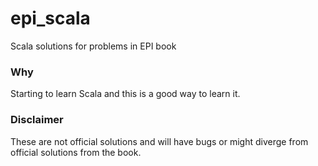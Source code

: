 epi_scala
=========

Scala solutions for problems in EPI book

### Why

Starting to learn Scala and this is a good way to learn it. 

### Disclaimer

These are not official solutions and will have bugs or might diverge from official solutions from the book.

